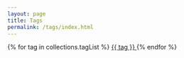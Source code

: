 ```yaml
---
layout: page
title: Tags
permalink: /tags/index.html
---
```


<div class="my-s-m cluster">
{% for tag in collections.tagList %}
<a href="/tags/{{ tag }}" class="button">
{{ tag }}
</a>
{% endfor %}
</div>